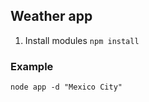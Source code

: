 ## Weather app

1. Install modules ``` npm install ```

### Example
```
node app -d "Mexico City"
```
